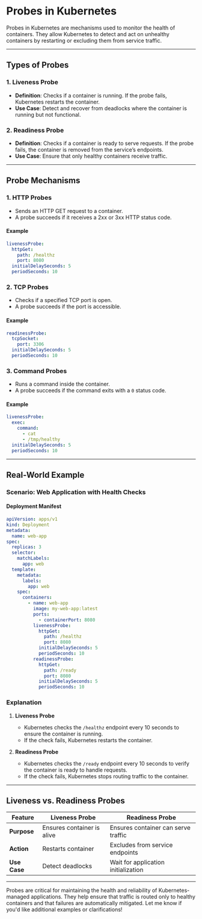 # Probes in Kubernetes

Probes in Kubernetes are mechanisms used to monitor the health of containers. They allow Kubernetes to detect and act on unhealthy containers by restarting or excluding them from service traffic.

---

## Types of Probes

### 1. Liveness Probe
- **Definition**: Checks if a container is running. If the probe fails, Kubernetes restarts the container.
- **Use Case**: Detect and recover from deadlocks where the container is running but not functional.

### 2. Readiness Probe
- **Definition**: Checks if a container is ready to serve requests. If the probe fails, the container is removed from the service’s endpoints.
- **Use Case**: Ensure that only healthy containers receive traffic.

---

## Probe Mechanisms

### 1. HTTP Probes
- Sends an HTTP GET request to a container.
- A probe succeeds if it receives a 2xx or 3xx HTTP status code.

#### Example
```yaml
livenessProbe:
  httpGet:
    path: /healthz
    port: 8080
  initialDelaySeconds: 5
  periodSeconds: 10
```

### 2. TCP Probes
- Checks if a specified TCP port is open.
- A probe succeeds if the port is accessible.

#### Example
```yaml
readinessProbe:
  tcpSocket:
    port: 3306
  initialDelaySeconds: 5
  periodSeconds: 10
```

### 3. Command Probes
- Runs a command inside the container.
- A probe succeeds if the command exits with a `0` status code.

#### Example
```yaml
livenessProbe:
  exec:
    command:
      - cat
      - /tmp/healthy
  initialDelaySeconds: 5
  periodSeconds: 10
```

---

## Real-World Example

### Scenario: Web Application with Health Checks

#### Deployment Manifest
```yaml
apiVersion: apps/v1
kind: Deployment
metadata:
  name: web-app
spec:
  replicas: 3
  selector:
    matchLabels:
      app: web
  template:
    metadata:
      labels:
        app: web
    spec:
      containers:
        - name: web-app
          image: my-web-app:latest
          ports:
            - containerPort: 8080
          livenessProbe:
            httpGet:
              path: /healthz
              port: 8080
            initialDelaySeconds: 5
            periodSeconds: 10
          readinessProbe:
            httpGet:
              path: /ready
              port: 8080
            initialDelaySeconds: 5
            periodSeconds: 10
```

### Explanation
1. **Liveness Probe**
   - Kubernetes checks the `/healthz` endpoint every 10 seconds to ensure the container is running.
   - If the check fails, Kubernetes restarts the container.

2. **Readiness Probe**
   - Kubernetes checks the `/ready` endpoint every 10 seconds to verify the container is ready to handle requests.
   - If the check fails, Kubernetes stops routing traffic to the container.

---

## Liveness vs. Readiness Probes

| Feature          | Liveness Probe           | Readiness Probe           |
|------------------|--------------------------|---------------------------|
| **Purpose**      | Ensures container is alive | Ensures container can serve traffic |
| **Action**       | Restarts container       | Excludes from service endpoints |
| **Use Case**     | Detect deadlocks         | Wait for application initialization |

---

Probes are critical for maintaining the health and reliability of Kubernetes-managed applications. They help ensure that traffic is routed only to healthy containers and that failures are automatically mitigated. Let me know if you'd like additional examples or clarifications!
